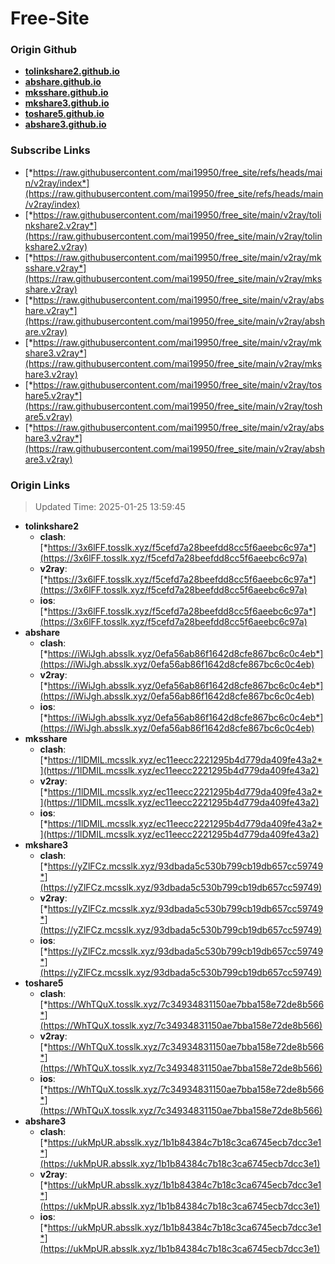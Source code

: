 # Free-Site

### Origin Github

- [**tolinkshare2.github.io**](https://github.com/tolinkshare2/tolinkshare2.github.io)
- [**abshare.github.io**](https://github.com/abshare/abshare.github.io)
- [**mksshare.github.io**](https://github.com/mksshare/mksshare.github.io)
- [**mkshare3.github.io**](https://github.com/mkshare3/mkshare3.github.io)
- [**toshare5.github.io**](https://github.com/toshare5/toshare5.github.io)
- [**abshare3.github.io**](https://github.com/abshare3/abshare3.github.io)

### Subscribe Links

- [*https://raw.githubusercontent.com/mai19950/free_site/refs/heads/main/v2ray/index*](https://raw.githubusercontent.com/mai19950/free_site/refs/heads/main/v2ray/index)
- [*https://raw.githubusercontent.com/mai19950/free_site/main/v2ray/tolinkshare2.v2ray*](https://raw.githubusercontent.com/mai19950/free_site/main/v2ray/tolinkshare2.v2ray)
- [*https://raw.githubusercontent.com/mai19950/free_site/main/v2ray/mksshare.v2ray*](https://raw.githubusercontent.com/mai19950/free_site/main/v2ray/mksshare.v2ray)
- [*https://raw.githubusercontent.com/mai19950/free_site/main/v2ray/abshare.v2ray*](https://raw.githubusercontent.com/mai19950/free_site/main/v2ray/abshare.v2ray)
- [*https://raw.githubusercontent.com/mai19950/free_site/main/v2ray/mkshare3.v2ray*](https://raw.githubusercontent.com/mai19950/free_site/main/v2ray/mkshare3.v2ray)
- [*https://raw.githubusercontent.com/mai19950/free_site/main/v2ray/toshare5.v2ray*](https://raw.githubusercontent.com/mai19950/free_site/main/v2ray/toshare5.v2ray)
- [*https://raw.githubusercontent.com/mai19950/free_site/main/v2ray/abshare3.v2ray*](https://raw.githubusercontent.com/mai19950/free_site/main/v2ray/abshare3.v2ray)

### Origin Links

> Updated Time: 2025-01-25 13:59:45

- **tolinkshare2**
  - **clash**: [*https://3x6lFF.tosslk.xyz/f5cefd7a28beefdd8cc5f6aeebc6c97a*](https://3x6lFF.tosslk.xyz/f5cefd7a28beefdd8cc5f6aeebc6c97a)
  - **v2ray**: [*https://3x6lFF.tosslk.xyz/f5cefd7a28beefdd8cc5f6aeebc6c97a*](https://3x6lFF.tosslk.xyz/f5cefd7a28beefdd8cc5f6aeebc6c97a)
  - **ios**: [*https://3x6lFF.tosslk.xyz/f5cefd7a28beefdd8cc5f6aeebc6c97a*](https://3x6lFF.tosslk.xyz/f5cefd7a28beefdd8cc5f6aeebc6c97a)
- **abshare**
  - **clash**: [*https://iWiJgh.absslk.xyz/0efa56ab86f1642d8cfe867bc6c0c4eb*](https://iWiJgh.absslk.xyz/0efa56ab86f1642d8cfe867bc6c0c4eb)
  - **v2ray**: [*https://iWiJgh.absslk.xyz/0efa56ab86f1642d8cfe867bc6c0c4eb*](https://iWiJgh.absslk.xyz/0efa56ab86f1642d8cfe867bc6c0c4eb)
  - **ios**: [*https://iWiJgh.absslk.xyz/0efa56ab86f1642d8cfe867bc6c0c4eb*](https://iWiJgh.absslk.xyz/0efa56ab86f1642d8cfe867bc6c0c4eb)
- **mksshare**
  - **clash**: [*https://1lDMIL.mcsslk.xyz/ec11eecc2221295b4d779da409fe43a2*](https://1lDMIL.mcsslk.xyz/ec11eecc2221295b4d779da409fe43a2)
  - **v2ray**: [*https://1lDMIL.mcsslk.xyz/ec11eecc2221295b4d779da409fe43a2*](https://1lDMIL.mcsslk.xyz/ec11eecc2221295b4d779da409fe43a2)
  - **ios**: [*https://1lDMIL.mcsslk.xyz/ec11eecc2221295b4d779da409fe43a2*](https://1lDMIL.mcsslk.xyz/ec11eecc2221295b4d779da409fe43a2)
- **mkshare3**
  - **clash**: [*https://yZlFCz.mcsslk.xyz/93dbada5c530b799cb19db657cc59749*](https://yZlFCz.mcsslk.xyz/93dbada5c530b799cb19db657cc59749)
  - **v2ray**: [*https://yZlFCz.mcsslk.xyz/93dbada5c530b799cb19db657cc59749*](https://yZlFCz.mcsslk.xyz/93dbada5c530b799cb19db657cc59749)
  - **ios**: [*https://yZlFCz.mcsslk.xyz/93dbada5c530b799cb19db657cc59749*](https://yZlFCz.mcsslk.xyz/93dbada5c530b799cb19db657cc59749)
- **toshare5**
  - **clash**: [*https://WhTQuX.tosslk.xyz/7c34934831150ae7bba158e72de8b566*](https://WhTQuX.tosslk.xyz/7c34934831150ae7bba158e72de8b566)
  - **v2ray**: [*https://WhTQuX.tosslk.xyz/7c34934831150ae7bba158e72de8b566*](https://WhTQuX.tosslk.xyz/7c34934831150ae7bba158e72de8b566)
  - **ios**: [*https://WhTQuX.tosslk.xyz/7c34934831150ae7bba158e72de8b566*](https://WhTQuX.tosslk.xyz/7c34934831150ae7bba158e72de8b566)
- **abshare3**
  - **clash**: [*https://ukMpUR.absslk.xyz/1b1b84384c7b18c3ca6745ecb7dcc3e1*](https://ukMpUR.absslk.xyz/1b1b84384c7b18c3ca6745ecb7dcc3e1)
  - **v2ray**: [*https://ukMpUR.absslk.xyz/1b1b84384c7b18c3ca6745ecb7dcc3e1*](https://ukMpUR.absslk.xyz/1b1b84384c7b18c3ca6745ecb7dcc3e1)
  - **ios**: [*https://ukMpUR.absslk.xyz/1b1b84384c7b18c3ca6745ecb7dcc3e1*](https://ukMpUR.absslk.xyz/1b1b84384c7b18c3ca6745ecb7dcc3e1)
